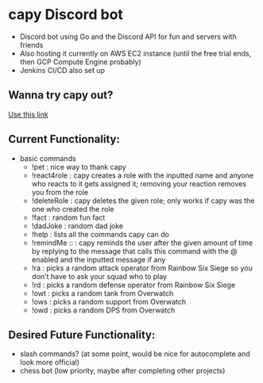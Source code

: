 # capy Discord bot
- Discord bot using Go and the Discord API for fun and servers with friends
- Also hosting it currently on AWS EC2 instance (until the free trial ends, then GCP Compute Engine probably)
- Jenkins CI/CD also set up

## Wanna try capy out?
[Use this link](https://discord.com/oauth2/authorize?client_id=1390895214096551967&permissions=1758097384131648&integration_type=0&scope=applications.commands+bot)

## Current Functionality:
- basic commands
    - !pet : nice way to thank capy
    - !react4role <role name> : capy creates a role with the inputted name and anyone who reacts to it gets assigned it; removing your reaction removes you from the role
    - !deleteRole <role name> : capy deletes the given role; only works if capy was the one who created the role
    - !fact : random fun fact
    - !dadJoke : random dad joke
    - !help : lists all the commands capy can do
    - !remindMe <days>:<hours>:<minutes> <optional message> : capy reminds the user after the given amount of time by replying to the message that calls this command with the @ enabled and the inputted message if any
    - !ra : picks a random attack operator from Rainbow Six Siege so you don't have to ask your squad who to play
    - !rd : picks a random defense operator from Rainbow Six Siege
    - !owt : picks a random tank from Overwatch
    - !ows : picks a random support from Overwatch
    - !owd : picks a random DPS from Overwatch

## Desired Future Functionality:
- slash commands? (at some point, would be nice for autocomplete and look more official)
- chess bot (low priority, maybe after completing other projects)
